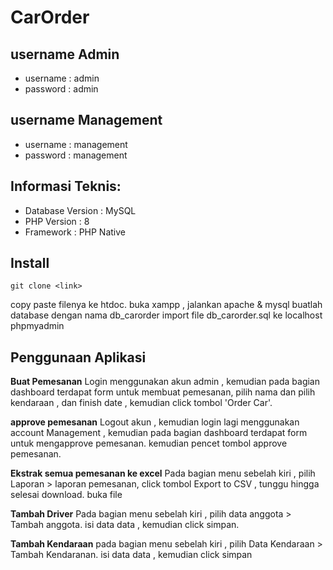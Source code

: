 # CarOrder


## username Admin
- username : admin
- password : admin

## username Management
- username : management
- password : management

## Informasi Teknis:
- Database Version : MySQL
- PHP Version : 8
- Framework : PHP Native

## Install
```git clone <link>```

copy paste filenya ke htdoc.
buka xampp , jalankan apache & mysql
buatlah database dengan nama db_carorder
import file db_carorder.sql ke localhost phpmyadmin

## Penggunaan Aplikasi

**Buat Pemesanan**
Login menggunakan akun admin , kemudian pada bagian dashboard terdapat form untuk membuat pemesanan, pilih nama dan pilih kendaraan , dan finish date , kemudian click tombol 'Order Car'.

**approve pemesanan**
Logout akun , kemudian login lagi menggunakan account Management , kemudian pada bagian dashboard terdapat form untuk mengapprove pemesanan. kemudian pencet tombol approve pemesanan.

**Ekstrak semua pemesanan ke excel**
Pada bagian menu sebelah kiri , pilih Laporan > laporan pemesanan, click tombol Export to CSV , tunggu hingga selesai download. buka file

**Tambah Driver**
Pada bagian menu sebelah kiri , pilih data anggota > Tambah anggota. isi data data , kemudian click simpan.

**Tambah Kendaraan**
pada bagian menu sebelah kiri , pilih Data Kendaraan > Tambah Kendaranan. isi data data , kemudian click simpan
